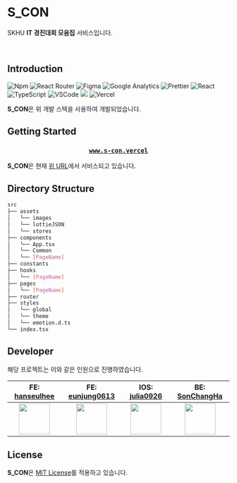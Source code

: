 <h1>S_CON</h1>

<p>SKHU <b>IT 경진대회 모음집</b> 서비스입니다.</p>


<br/>

## Introduction

<div align="left">

<img alt="Npm" src="https://img.shields.io/badge/-NPM-CB3837?style=flat-square&logo=npm&logoColor=white" />
<img alt="React Router" src="https://img.shields.io/badge/-React_Router-CA4245?style=flat-square&logo=react-router&logoColor=white" />
<img alt="Figma" src="https://img.shields.io/badge/-Figma-F24E1E?style=flat-square&logo=figma&logoColor=white" />
<img alt="Google Analytics" src="https://img.shields.io/badge/Google Analytics-E37400?style=flat-square&logo=google-analytics&logoColor=white"/>
<img alt="Prettier" src="https://img.shields.io/badge/-Prettier-F7B93E?style=flat-square&logo=prettier&logoColor=white" />
<img alt="React" src="https://img.shields.io/badge/React-61DAFB?style=flat-square&logo=React&logoColor=white"/>
<img alt="TypeScript" src="https://img.shields.io/badge/TypeScript-3178C6?style=flat-square&logo=TypeScript&logoColor=white"/>
<img alt="VSCode" src="https://img.shields.io/badge/-Visual_Studio_Code-0078D4?style=flat-square&logo=visual%20studio%20code&logoColor=white" />
<img src="https://img.shields.io/badge/Framer Motion-0055FF?style=flat-square&logo=framer&logoColor=white"/>
<img alt="Vercel" src="https://img.shields.io/badge/Vercel SWR-000000?style=flat-square&logo=vercel&logoColor=white" />

</div>

**S_CON**은 위 개발 스택을 사용하여 개발되었습니다.

## Getting Started

<div align="center">

<h3>

[`www.s-con.vercel`](https://s-con.vercel.app/)

</h3>

</div>

**S_CON**은 현재 [위 URL](https://s-con.vercel.app/)에서 서비스되고 있습니다.

## Directory Structure

```bash
src
├── assets
│   └── images
│   └── lottieJSON
│   └── stores
├── components
│   └── App.tsx
│   └── Common
│   └── [PageName]
├── constants
├── hooks
│   └── [PageName]
├── pages
│   └── [PageName]
├── router
├── styles
│   └── global
│   └── theme
│   └── emotion.d.ts
└── index.tsx

```

## Developer

해당 프로젝트는 이와 같은 인원으로 진행하였습니다.

|                                         FE: [hanseulhee](https://github.com/hanseulhee)                                          |                FE: [eunjung0613](https://github.com/eunjung0613)                |                 IOS: [julia0926](https://github.com/julia0926)                  |                 BE: [SonChangHa](https://github.com/SonChangHa)                  |
| :------------------------------------------------------------------------------------------------------------------------------: | :-----------------------------------------------------------------------------: | :-----------------------------------------------------------------------------: | :-----------------------------------------------------------------------------: |
| <img src="https://avatars.githubusercontent.com/u/63100352?v=4" width="70px" /> | <img src="https://avatars.githubusercontent.com/u/37800677?v=4" width="70px" /> | <img src="https://avatars.githubusercontent.com/u/37897873?v=4" width="70px" /> | <img src="https://avatars.githubusercontent.com/u/49190602?v=4" width="70px" /> |

## License

**S_CON**은 [MIT License](https://opensource.org/licenses/MIT)를 적용하고 있습니다.